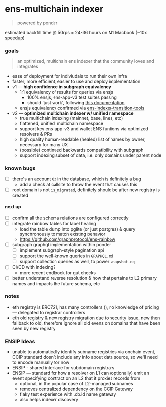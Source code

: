# ens-multichain indexer

> powered by ponder

estimated backfill time @ 50rps = 24-36 hours on M1 Macbook (~10x speedup)

### goals

> an optimized, multichain ens indexer that the community loves and integrates

- ease of deployment for indiviudals to run their own infra
- faster, more efficient, easier to use and deploy implementation
- v1 — **high confidence in subgraph equivalency**
  - 1:1 equivalency of results for queries via ensjs
    - 100% ensjs, ens-app-v3 test suites passing
    - should 'just work', following [this documentation](https://github.com/ensdomains/ensjs/blob/main/docs/basics/custom-subgraph-uris.md)
  - ensjs equivalency confirmed via [ens-indexer-transition-tools](https://github.com/namehash/ens-indexer-transition-tools)
- v2 — **optimized multichain indexer w/ unified namespace**
  - true multichain indexing (mainnet, base, linea, etc)
  - flattened, unified, multichain namespace
  - support key ens-app-v3 and wallet ENS funtions via optimized resolvers & PRs
  - high quality human-readable (healed) list of names by owner, necessary for many UX
  - (possible) continued backwards compatibility with subgraph
  - support indexing subset of data, i.e. only domains under parent node

### known bugs

- [ ] there's an account `0x` in the database, which is definitely a bug
  - add a check at callsite to throw the event that causes this
- [ ] root domain is not `is_migrated`, definitely should be after new registry is created

#### next up

- [ ] confirm all the schema relations are configured correctly
- [ ] integrate rainbow tables for label healing
  - load the table dump into pglite (or just postgres) & query synchronously to match existing behavior
  - https://github.com/graphprotocol/ens-rainbow
- [ ] subgraph graphql implementation within ponder
  - [ ] implement subgraph-style pagination api
  - [ ] support the well-known queries in `GRAPHQL.md`
  - [ ] support collection queries as well, to power `snapshot-eq`
- [ ] CI/CD with indexing?
  - more recent endlbock for gut checks
- [ ] better understand reverse resolution & how that pertains to L2 primary names and impacts the future schema, etc

### notes

- eth registry is ERC721, has many controllers (), no knowledge of pricing — delegated to registrar controllers
- eth old registry & new registry migration due to security issue, new then fallback to old, therefore ignore all old evens on domains that have been seen by new registry

### ENSIP Ideas

- unable to automatically identify subname registries via onchain event, CCIP standard dosn't include any info about data source, so we'll need to encode manually for now
- ENSIP - shared interface for subdomain registrars
- ENSIP — standard for how a resolver on L1 can (optionally) emit an event specifying contract on an L2 that it proxies records from
  - optional, in the popular case of L2-managed subnames
  - removes centralized dependency on the CCIP Gateway
  - flaky test experience with .cb.id name gateway
  - also helps indexer discovery

